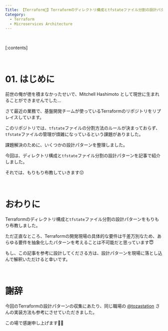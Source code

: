 ```yaml
---
Title: 【Terraform🚀】Terraformのディレクトリ構成とtfstateファイル分割の設計パターン
Category:
  - Terraform
  - Microservices Architecture
---
```


<br>

[:contents]

<br>

# 01. はじめに

前世の俺が徳を積まなかったせいで、Mitchell Hashimoto として現世に生まれることができませんでした...

さて最近の業務で、基盤開発チームが使っているTerraformのリポジトリをリプレイスしています。

このリポジトリでは、`tfstate`ファイルの分割方法のルールが決まっておらず、`tfstate`ファイルの管理が煩雑になっているという課題がありました。

課題解決のために、いくつかの設計パターンを整理しました。

今回は、ディレクトリ構成と`tfstate`ファイル分割の設計パターンを記事で紹介しました。

それでは、もりもり布教していきます😗

<br>

# おわりに

Terraformのディレクトリ構成と`tfstate`ファイル分割の設計パターンをもりもり布教しました。

ただ正直なところ、Terraformの開発現場の具体的な要件は千差万別なため、あらゆる要件を抽象化したパターンを考えることは不可能だと思っています😇

もし、この記事を参考に設計してくださる方は、設計パターンを現場に落とし込んで解釈いただけると幸いです。

<br>

# 謝辞

今回のTerraformの設計パターンの収集にあたり、同じ職場の [@tozastation](https://twitter.com/tozastation) さんの実装方法も参考にさせていただきました。

この場で感謝申し上げます🙇🏻‍

<br>
